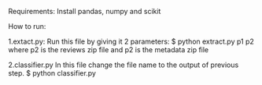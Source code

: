Requirements:
Install pandas, numpy and scikit

How to run:

1.extact.py:
Run this file by giving it 2 parameters:
		$ python extract.py p1 p2
where p2 is the reviews zip file and p2 is the metadata zip file 

2.classifier.py
In this file change the file name to the output of previous step.
		$ python classifier.py

